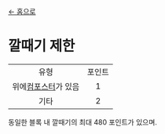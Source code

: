 [← 홈으로](../)
# 깔때기 제한

<table>
    <tr><td align="center">유형</td><td align="center">포인트</td></tr>
    <tr><td align="center">위에<a href="https://minecraft.fandom.com/ko/wiki/컴포스터">컴포스터</a>가 있음</td><td align="center">1</td></tr>
    <tr><td align="center">기타</td><td align="center">2</td></tr>
</table>

동일한 블록 내 깔때기의 최대 480 포인트가 있으며.
